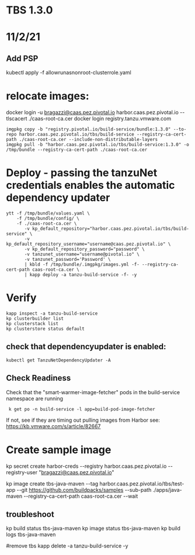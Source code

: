 # TBS 1.3.0
# 11/2/21


## Add PSP
kubectl apply -f allowrunasnonroot-clusterrole.yaml


# relocate images:
docker login -u bragazzi@caas.pez.pivotal.io harbor.caas.pez.pivotal.io --tlscacert ./caas-root-ca.cer
docker login registry.tanzu.vmware.com

```
imgpkg copy -b "registry.pivotal.io/build-service/bundle:1.3.0" --to-repo harbor.caas.pez.pivotal.io/tbs/build-service --registry-ca-cert-path ./caas-root-ca.cer --include-non-distributable-layers
imgpkg pull -b "harbor.caas.pez.pivotal.io/tbs/build-service:1.3.0" -o /tmp/bundle --registry-ca-cert-path ./caas-root-ca.cer
```
# Deploy - passing the tanzuNet credentials enables the automatic dependency updater
```
ytt -f /tmp/bundle/values.yaml \
    -f /tmp/bundle/config/ \
    -f ./caas-root-ca.cer \
       -v kp_default_repository="harbor.caas.pez.pivotal.io/tbs/build-service" \
       -v kp_default_repository_username="username@caas.pez.pivotal.io" \
       -v kp_default_repository_password="password" \
       -v tanzunet_username="username@pivotal.io" \
       -v tanzunet_password='Password' \
       | kbld -f /tmp/bundle/.imgpkg/images.yml -f- --registry-ca-cert-path caas-root-ca.cer \
       | kapp deploy -a tanzu-build-service -f- -y
```

# Verify
```
kapp inspect -a tanzu-build-service
kp clusterbuilder list
kp clusterstack list
kp clusterstore status default
```
## check that dependencyupdater is enabled:
```
kubectl get TanzuNetDependencyUpdater -A
```


## Check Readiness
Check that the "smart-warmer-image-fetcher" pods in the build-service namespace are running
```
 k get po -n build-service -l app=build-pod-image-fetcher
```
If not, see if they are timing out pulling images from Harbor
see: https://kb.vmware.com/s/article/82667


# Create sample image
kp secret create harbor-creds --registry harbor.caas.pez.pivotal.io --registry-user "bragazzi@caas.pez.pivotal.io"

kp image create tbs-java-maven --tag harbor.caas.pez.pivotal.io/tbs/test-app --git https://github.com/buildpacks/samples --sub-path ./apps/java-maven --registry-ca-cert-path caas-root-ca.cer --wait



## troubleshoot
kp build status tbs-java-maven
kp image status tbs-java-maven
kp build logs tbs-java-maven


#remove tbs
kapp delete -a tanzu-build-service -y

